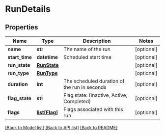 # RunDetails

## Properties
Name | Type | Description | Notes
------------ | ------------- | ------------- | -------------
**name** | **str** | The name of the run | [optional] 
**start_time** | **datetime** | Scheduled start time | [optional] 
**run_state** | [**RunState**](RunState.md) |  | [optional] 
**run_type** | [**RunType**](RunType.md) |  | [optional] 
**duration** | **int** | The scheduled duration of the run in seconds | [optional] 
**flag_state** | **str** | Flag state:  (Inactive, Active, Completed) | [optional] 
**flags** | [**list[Flag]**](Flag.md) | Flags associated with this run | [optional] 

[[Back to Model list]](../README.md#documentation-for-models) [[Back to API list]](../README.md#documentation-for-api-endpoints) [[Back to README]](../README.md)


